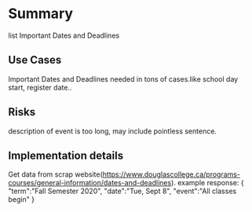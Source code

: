 # Summary
list Important Dates and Deadlines

## Use Cases
Important Dates and Deadlines needed in tons of cases.like school day start, register date..

## Risks
description of event is too long, may include pointless sentence.

## Implementation details
Get data from scrap website(https://www.douglascollege.ca/programs-courses/general-information/dates-and-deadlines). 
example response:
{
    "term":"Fall Semester 2020",
    "date":"Tue, Sept 8",
    "event":"All classes begin"
}
